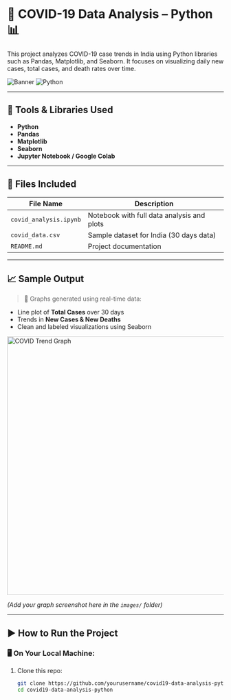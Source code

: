 # 🦠 COVID-19 Data Analysis – Python 📊

This project analyzes COVID-19 case trends in India using Python libraries such as Pandas, Matplotlib, and Seaborn. It focuses on visualizing daily new cases, total cases, and death rates over time.

![Banner](https://img.shields.io/badge/Status-Completed-brightgreen) ![Python](https://img.shields.io/badge/Python-3.10-blue)

---

## 🔧 Tools & Libraries Used

- **Python**
- **Pandas**
- **Matplotlib**
- **Seaborn**
- **Jupyter Notebook / Google Colab**

---

## 📁 Files Included

| File Name              | Description                                      |
|------------------------|--------------------------------------------------|
| `covid_analysis.ipynb` | Notebook with full data analysis and plots       |
| `covid_data.csv`       | Sample dataset for India (30 days data)          |
| `README.md`            | Project documentation                            |

---

## 📈 Sample Output

> 📌 Graphs generated using real-time data:

- Line plot of **Total Cases** over 30 days
- Trends in **New Cases & New Deaths**
- Clean and labeled visualizations using Seaborn

<img src="images/sample_graph.png" width="600" alt="COVID Trend Graph">

*(Add your graph screenshot here in the `images/` folder)*

---

## ▶️ How to Run the Project

### 🖥️ On Your Local Machine:
1. Clone this repo:
   ```bash
   git clone https://github.com/yourusername/covid19-data-analysis-python.git
   cd covid19-data-analysis-python
